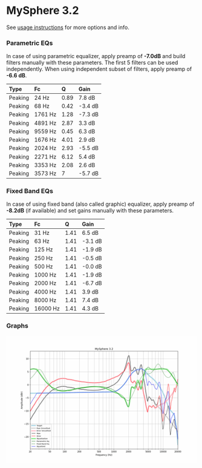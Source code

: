 # MySphere 3.2
See [usage instructions](https://github.com/jaakkopasanen/AutoEq#usage) for more options and info.

### Parametric EQs
In case of using parametric equalizer, apply preamp of **-7.0dB** and build filters manually
with these parameters. The first 5 filters can be used independently.
When using independent subset of filters, apply preamp of **-6.6 dB**.

| Type    | Fc      |    Q | Gain    |
|:--------|:--------|:-----|:--------|
| Peaking | 24 Hz   | 0.89 | 7.8 dB  |
| Peaking | 68 Hz   | 0.42 | -3.4 dB |
| Peaking | 1761 Hz | 1.28 | -7.3 dB |
| Peaking | 4891 Hz | 2.87 | 3.3 dB  |
| Peaking | 9559 Hz | 0.45 | 6.3 dB  |
| Peaking | 1676 Hz | 4.01 | 2.9 dB  |
| Peaking | 2024 Hz | 2.93 | -5.5 dB |
| Peaking | 2271 Hz | 6.12 | 5.4 dB  |
| Peaking | 3353 Hz | 2.08 | 2.6 dB  |
| Peaking | 3573 Hz | 7    | -5.7 dB |

### Fixed Band EQs
In case of using fixed band (also called graphic) equalizer, apply preamp of **-8.2dB**
(if available) and set gains manually with these parameters.

| Type    | Fc       |    Q | Gain    |
|:--------|:---------|:-----|:--------|
| Peaking | 31 Hz    | 1.41 | 6.5 dB  |
| Peaking | 63 Hz    | 1.41 | -3.1 dB |
| Peaking | 125 Hz   | 1.41 | -1.9 dB |
| Peaking | 250 Hz   | 1.41 | -0.5 dB |
| Peaking | 500 Hz   | 1.41 | -0.0 dB |
| Peaking | 1000 Hz  | 1.41 | -1.9 dB |
| Peaking | 2000 Hz  | 1.41 | -6.7 dB |
| Peaking | 4000 Hz  | 1.41 | 3.9 dB  |
| Peaking | 8000 Hz  | 1.41 | 7.4 dB  |
| Peaking | 16000 Hz | 1.41 | 4.3 dB  |

### Graphs
![](./MySphere%203.2.png)